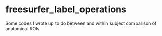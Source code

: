 # freesurfer_label_operations
Some codes I wrote up to do between and within subject comparison of anatomical ROIs 
